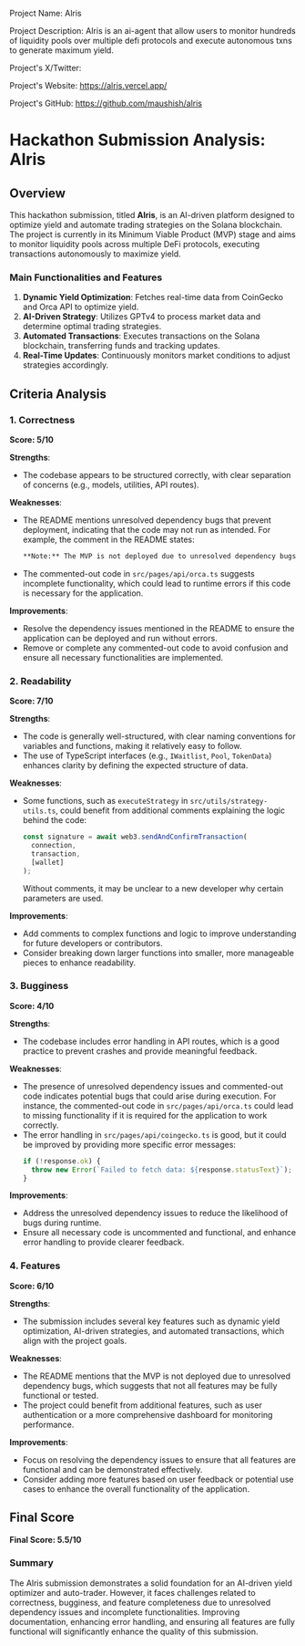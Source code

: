 
Project Name: Alris


Project Description: Alris is an ai-agent that allow users to monitor hundreds of liquidity pools over multiple defi protocols and execute autonomous txns to generate maximum yield.


Project's X/Twitter: 


Project's Website: https://alris.vercel.app/


Project's GitHub: https://github.com/maushish/alris






# Hackathon Submission Analysis: Alris

## Overview
This hackathon submission, titled **Alris**, is an AI-driven platform designed to optimize yield and automate trading strategies on the Solana blockchain. The project is currently in its Minimum Viable Product (MVP) stage and aims to monitor liquidity pools across multiple DeFi protocols, executing transactions autonomously to maximize yield. 

### Main Functionalities and Features
1. **Dynamic Yield Optimization**: Fetches real-time data from CoinGecko and Orca API to optimize yield.
2. **AI-Driven Strategy**: Utilizes GPTv4 to process market data and determine optimal trading strategies.
3. **Automated Transactions**: Executes transactions on the Solana blockchain, transferring funds and tracking updates.
4. **Real-Time Updates**: Continuously monitors market conditions to adjust strategies accordingly.

## Criteria Analysis

### 1. Correctness
**Score: 5/10**

**Strengths**: 
- The codebase appears to be structured correctly, with clear separation of concerns (e.g., models, utilities, API routes).

**Weaknesses**: 
- The README mentions unresolved dependency bugs that prevent deployment, indicating that the code may not run as intended. For example, the comment in the README states: 
  ```markdown
  **Note:** The MVP is not deployed due to unresolved dependency bugs.
  ```
- The commented-out code in `src/pages/api/orca.ts` suggests incomplete functionality, which could lead to runtime errors if this code is necessary for the application.

**Improvements**: 
- Resolve the dependency issues mentioned in the README to ensure the application can be deployed and run without errors. 
- Remove or complete any commented-out code to avoid confusion and ensure all necessary functionalities are implemented.

### 2. Readability
**Score: 7/10**

**Strengths**: 
- The code is generally well-structured, with clear naming conventions for variables and functions, making it relatively easy to follow.
- The use of TypeScript interfaces (e.g., `IWaitlist`, `Pool`, `TokenData`) enhances clarity by defining the expected structure of data.

**Weaknesses**: 
- Some functions, such as `executeStrategy` in `src/utils/strategy-utils.ts`, could benefit from additional comments explaining the logic behind the code:
  ```typescript
  const signature = await web3.sendAndConfirmTransaction(
    connection,
    transaction,
    [wallet]
  );
  ```
  Without comments, it may be unclear to a new developer why certain parameters are used.

**Improvements**: 
- Add comments to complex functions and logic to improve understanding for future developers or contributors.
- Consider breaking down larger functions into smaller, more manageable pieces to enhance readability.

### 3. Bugginess
**Score: 4/10**

**Strengths**: 
- The codebase includes error handling in API routes, which is a good practice to prevent crashes and provide meaningful feedback.

**Weaknesses**: 
- The presence of unresolved dependency issues and commented-out code indicates potential bugs that could arise during execution. For instance, the commented-out code in `src/pages/api/orca.ts` could lead to missing functionality if it is required for the application to work correctly.
- The error handling in `src/pages/api/coingecko.ts` is good, but it could be improved by providing more specific error messages:
  ```typescript
  if (!response.ok) {
    throw new Error(`Failed to fetch data: ${response.statusText}`);
  }
  ```

**Improvements**: 
- Address the unresolved dependency issues to reduce the likelihood of bugs during runtime.
- Ensure all necessary code is uncommented and functional, and enhance error handling to provide clearer feedback.

### 4. Features
**Score: 6/10**

**Strengths**: 
- The submission includes several key features such as dynamic yield optimization, AI-driven strategies, and automated transactions, which align with the project goals.

**Weaknesses**: 
- The README mentions that the MVP is not deployed due to unresolved dependency bugs, which suggests that not all features may be fully functional or tested.
- The project could benefit from additional features, such as user authentication or a more comprehensive dashboard for monitoring performance.

**Improvements**: 
- Focus on resolving the dependency issues to ensure that all features are functional and can be demonstrated effectively.
- Consider adding more features based on user feedback or potential use cases to enhance the overall functionality of the application.

## Final Score
**Final Score: 5.5/10**

### Summary
The Alris submission demonstrates a solid foundation for an AI-driven yield optimizer and auto-trader. However, it faces challenges related to correctness, bugginess, and feature completeness due to unresolved dependency issues and incomplete functionalities. Improving documentation, enhancing error handling, and ensuring all features are fully functional will significantly enhance the quality of this submission.